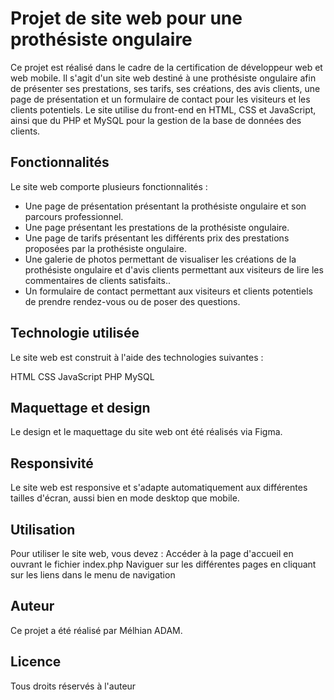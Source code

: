 # **Projet de site web pour une prothésiste ongulaire**


Ce projet est réalisé dans le cadre de la certification de développeur web et web mobile. Il s'agit d'un site web destiné à une prothésiste ongulaire afin de présenter ses prestations, ses tarifs, ses créations, des avis clients, une page de présentation et un formulaire de contact pour les visiteurs et les clients potentiels. Le site utilise du front-end en HTML, CSS et JavaScript, ainsi que du PHP et MySQL pour la gestion de la base de données des clients.

## **Fonctionnalités**

Le site web comporte plusieurs fonctionnalités :

- Une page de présentation présentant la prothésiste ongulaire et son parcours professionnel.
- Une page présentant les prestations de la prothésiste ongulaire.
- Une page de tarifs présentant les différents prix des prestations proposées par la prothésiste ongulaire.
- Une galerie de photos permettant de visualiser les créations de la prothésiste ongulaire et d'avis clients permettant aux visiteurs de lire les commentaires de clients satisfaits..
- Un formulaire de contact permettant aux visiteurs et clients potentiels de prendre rendez-vous ou de poser des questions.

## **Technologie utilisée**

Le site web est construit à l'aide des technologies suivantes :

HTML
CSS
JavaScript
PHP
MySQL

## **Maquettage et design**

Le design et le maquettage du site web ont été réalisés via Figma.

## **Responsivité**

Le site web est responsive et s'adapte automatiquement aux différentes tailles d'écran, aussi bien en mode desktop que mobile.

## **Utilisation**

Pour utiliser le site web, vous devez :
Accéder à la page d'accueil en ouvrant le fichier index.php 
Naviguer sur les différentes pages en cliquant sur les liens dans le menu de navigation

## **Auteur**

Ce projet a été réalisé par Mélhian ADAM.

## **Licence**

Tous droits réservés à l'auteur
